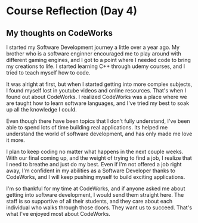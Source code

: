 # Course Reflection (Day 4)

## My thoughts on CodeWorks
I started my Software Development journey a little over a year ago. My brother who is a software enginner encouraged me to play around with different gaming engines, and I got to a point where I needed code to bring my creations to life. I started learning C++ through udemy courses, and I tried to teach myself how to code.

It was alright at first, but when I started getting into more complex subjects, I found myself lost in youtube videos and online resources. That's when I found out about CodeWorks. I realized CodeWorks was a place where we are taught how to learn software languages, and I've tried my best to soak up all the knowledge I could.

Even though there have been topics that I don't fully understand, I've been able to spend lots of time building real applications. Its helped me understand the world of software development, and has only made me love it more.

I plan to keep coding no matter what happens in the next couple weeks. With our final coming up, and the weight of trying to find a job, I realize that I need to breathe and just do my best. Even if I'm not offered a job right away, I'm confident in my abilities as a Software Developer thanks to CodeWorks, and I will keep pushing myself to build exciting applications. 

I'm so thankful for my time at CodeWorks, and if anyone asked me about getting into software development, I would send them straight here. The staff is so supportive of all their students, and they care about each individual who walks through those doors. They want us to succeed. That's what I've enjoyed most about CodeWorks. 